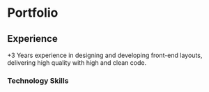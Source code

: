 # Portfolio 
## Experience
+3 Years experience  in designing and developing front-end layouts, delivering high quality with high and clean code.
### Technology Skills
[^1]: React
[^bignote]: HTML & CSS
[^bignote]: Javascript & jQuery
[^bignote]: Bootstrap
[^bignote]: Sass & Scss
[^bignote]:Json
[^bignote]: API
